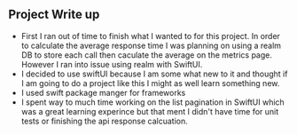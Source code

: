 
## Project Write up

* First I ran out of time to finish what I wanted to for this project.  In order to calculate the average response time I was planning on using a realm DB to store each call then caculate the average on the metrics page.  However I ran into issue using realm with SwiftUI.
* I decided to use swiftUI because I am some what new to it and thought if I am going to do a project like this I might as well learn something new.  
* I used swift package manger for frameworks 
* I spent way to much time working on the list pagination in SwiftUI which was a great learning experince but that ment I didn't have time for unit tests or finishing the api response calcuation.

